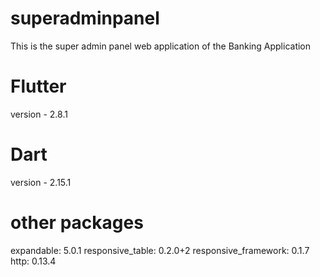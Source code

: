 # superadminpanel
This is the super admin panel web application of the Banking Application

# Flutter
version - 2.8.1

# Dart
version - 2.15.1

# other packages

expandable: 5.0.1
responsive_table: 0.2.0+2
responsive_framework: 0.1.7
http: 0.13.4